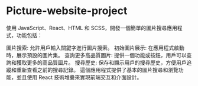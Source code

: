 # Picture-website-project

使用 JavaScript、React、HTML 和 SCSS，開發一個簡單的圖片搜尋應用程式，功能包括：

圖片搜索: 允許用戶輸入關鍵字進行圖片搜索。 初始圖片展示: 在應用程式啟動時，展示預設的圖片集。 查詢更多高品質圖片: 提供一個功能或按鈕，用戶可以查詢和獲取更多的高品質圖片。 搜尋歷史: 保存和顯示用戶的搜尋歷史，方便用戶追蹤和重新查看之前的搜尋記錄。 這個應用程式提供了基本的圖片搜尋和瀏覽功能，並且使用 React 技術堆疊來實現前端交互和介面設計。
